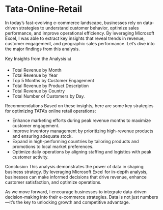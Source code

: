 # Tata-Online-Retail
 In today’s fast-evolving e-commerce landscape, businesses rely on data-driven strategies to understand customer behavior, optimize sales performance, and improve operational efficiency.
By leveraging Microsoft Excel, I was able to extract key insights that reveal trends in revenue, customer engagement, and geographic sales performance. Let’s dive into the major findings from this analysis.

Key Insights from the Analysis 📊 
- Total Revenue by Month
- Total Revenue by Year
- Top 5 Months by Customer Engagement
- Total Revenue by Product Description
- Total Revenue by Country
- Total Number of Customers by Day.

Recommendations
Based on these insights, here are some key strategies for optimizing TATA’s online retail operations:
- Enhance marketing efforts during peak revenue months to maximize customer engagement.
- Improve inventory management by prioritizing high-revenue products and ensuring adequate stock.
- Expand in high-performing countries by tailoring products and promotions to local market preferences.
- Optimize daily operations by aligning staffing and logistics with peak customer activity.

Conclusion
This analysis demonstrates the power of data in shaping business strategy. By leveraging Microsoft Excel for in-depth analysis, businesses can make informed decisions that drive revenue, enhance customer satisfaction, and optimize operations.

As we move forward, I encourage businesses to integrate data-driven decision-making into their e-commerce strategies. Data is not just numbers—it’s the key to unlocking growth and competitive advantage.
